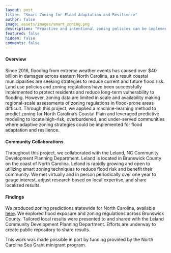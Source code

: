 ```yaml
---
layout: post
title:  "Smart Zoning for Flood Adaptation and Resilience"
author: false
image: assets/images/smart_zoning.png
description: "Proactive and intentional zoning policies can be implemented to reduce flood exposure in vulnerable areas. We assess flood vulnerability and zoning policy across coastal North Carolina."
featured: false
hidden: false
comments: false
---
```


<div>

<h4>Overview</h4>
<p> 
Since 2016, flooding from extreme weather events has caused over $40 billion in damages across eastern North Carolina, as a result coastal municipalities are seeking strategies to reduce current and future flood risk. Land use policies and zoning regulations have been successfully implemented to protect residents and reduce long-term vulnerability to flooding. However, zoning data are limited in scale and availability making regional-scale assessments of zoning regulations
in flood-prone areas difficult. Through this project, we applied a machine-learning method to predict zoning for North Carolina’s Coastal Plain and leveraged predictive modeling to locate high-risk, overburdened, and under-served communities where adaptive zoning strategies could be implemented for flood adaptation and resilience.
 </p>

<h4>Community Collaborations</h4>
<p> Throughout this project, we collaborated with the Leland, NC Community Development Planning Department. Leland is located in Brunswick County on the coast of North Carolina. Leland is rapidly growing and open to utilizing smart zoning techniques to reduce flood risk and benefit their community. We met virtually and in person periodically over one year to gauge interest, adjust research based on local expertise, and share localized results.
</p>

<h4>Findings</h4>
<p> 
We produced zoning predictions statewide for North Carolina, available <a href="https://zenodo.org/records/8136886">here</a>. We explored flood exposure and zoning regulations across Brunswick County. Tailored local results were presented to and shared with the Leland Community Development Planning Department. Efforts are underway to create public repository to share results. 
</p>

This work was made possible in part by funding provided by the North Carolina Sea Grant minigrant program.

</div>